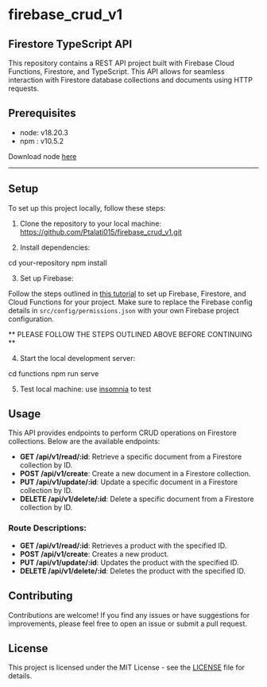 # firebase_crud_v1

## Firestore TypeScript API

This repository contains a REST API project built with Firebase Cloud Functions, Firestore, and TypeScript. This API allows for seamless interaction with Firestore database collections and documents using HTTP requests.

## Prerequisites

- node: v18.20.3
- npm : v10.5.2


Download node [here](https://nodejs.org/en/download/prebuilt-installer)


<hr>

## Setup

To set up this project locally, follow these steps:


1. Clone the repository to your local machine: https://github.com/Ptalati015/firebase_crud_v1.git


2. Install dependencies:

  cd your-repository
  npm install

3. Set up Firebase:

Follow the steps outlined in [this tutorial](https://blog.logrocket.com/building-rest-api-firebase-cloud-functions-typescript-firestore/) to set up Firebase, Firestore, and Cloud Functions for your project. Make sure to replace the Firebase config details in `src/config/permissions.json` with your own Firebase project configuration.


** PLEASE FOLLOW THE STEPS OUTLINED ABOVE BEFORE CONTINUING **




4. Start the local development server:

cd functions
npm run serve


5. Test local machine:
use [insomnia]((https://dev.to/kmcknight91/how-to-use-insomnia-to-test-api-endpoints-1lad)) to test 


## Usage

This API provides endpoints to perform CRUD operations on Firestore collections. Below are the available endpoints:

- **GET /api/v1/read/:id**: Retrieve a specific document from a Firestore collection by ID.
- **POST /api/v1/create**: Create a new document in a Firestore collection.
- **PUT /api/v1/update/:id**: Update a specific document in a Firestore collection by ID.
- **DELETE /api/v1/delete/:id**: Delete a specific document from a Firestore collection by ID.


### Route Descriptions:

- **GET /api/v1/read/:id**: Retrieves a product with the specified ID.
- **POST /api/v1/create**: Creates a new product.
- **PUT /api/v1/update/:id**: Updates the product with the specified ID.
- **DELETE /api/v1/delete/:id**: Deletes the product with the specified ID.

## Contributing

Contributions are welcome! If you find any issues or have suggestions for improvements, please feel free to open an issue or submit a pull request.

## License

This project is licensed under the MIT License - see the [LICENSE](LICENSE) file for details.






